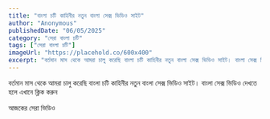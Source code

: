 ```yaml
---
title: "বাংলা চটি কাহিনীর নতুন বাংলা সেক্স ভিডিও সাইট"
author: "Anonymous"
publishedDate: "06/05/2025"
category: "সেরা বাংলা চটি"
tags: ["সেরা বাংলা চটি"]
imageUrl: "https://placehold.co/600x400"
excerpt: "বর্তমান মাস থেকে আমরা চালু করেছি বাংলা চটি কাহিনীর নতুন বাংলা সেক্স ভিডিও সাইট। বাংলা সেক্স ভিডিও দেখতে হলে  এখানে ক্লিক করুন    আজকের সেরা ভিডিও..."
---
```


বর্তমান মাস থেকে আমরা চালু করেছি বাংলা চটি কাহিনীর নতুন বাংলা সেক্স ভিডিও সাইট। বাংলা সেক্স ভিডিও দেখতে হলে 
এখানে ক্লিক করুন 


আজকের সেরা ভিডিও
